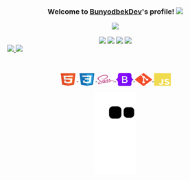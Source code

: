 <h3 align="center">
  Welcome to <b><a href="https://bunyodbek.netlify.app/">BunyodbekDev</a></b>'s profile!
  <img src="https://media.giphy.com/media/hvRJCLFzcasrR4ia7z/giphy.gif" width="28">
</h3>

<!-- Typing SVG by DenverCoder1 - https://github.com/DenverCoder1/readme-typing-svg -->
<p align="center">
  <a href="https://github.com/DenverCoder1/readme-typing-svg">
    <img src="https://readme-typing-svg.herokuapp.com/?lines=Front-End%20web%20developer;Full-Stack%20Web%20Developer;Freelancer&center=true&width=440&height=45&vCenter=true&size=22"></a>
</p>

<!-- Social icons section -->
  <div align="center"> 
  <a href="https://www.youtube.com/channel/UCTGPcrddiCmWzaGSWTtg83g" target="_blank"><img src="https://img.shields.io/badge/YouTube-FF0000?style=for-the-badge&logo=youtube&logoColor=white"></a>
  <a href="https://www.instagram.com/Bunyodbek_Ninja_Developer/" target="_blank"><img src="https://img.shields.io/badge/-Instagram-%23E4405F?style=for-the-badge&logo=instagram&logoColor=white"></a>
 	<a href="https://t.me/Ninja_Programmer" target="_blank"><img src="https://img.shields.io/badge/Telegram-2CA5E0?style=for-the-badge&logo=telegram&logoColor=white" target="_blank"></a>
 <a href="https://discord.com" target="_blank"><img src="https://img.shields.io/badge/Discord-7289DA?style=for-the-badge&logo=discord&logoColor=white" target="_blank"></a> 
  
<div align="center" style="display: flex;">
  <a href="https://github.com/developerbunyodbek">
  <img height="180em" src="https://github-readme-stats.vercel.app/api?username=developerbunyodbek&show_icons=false&theme=dracula&include_all_commits=true&count_private=true"/>
  <img height="180em" src="https://github-readme-stats.vercel.app/api/top-langs/?username=developerbunyodbek&layout=compact&langs_count=7&theme=dracula"/>
</div>
  
##
  
<div style="display: inline_block"><br>
  <img align="center" alt="Bunyodbek-HTML" height="30" width="40" src="https://raw.githubusercontent.com/devicons/devicon/master/icons/html5/html5-original.svg">
  <img align="center" alt="Bunyodbek-CSS" height="30" width="40" src="https://raw.githubusercontent.com/devicons/devicon/master/icons/css3/css3-original.svg">
  <img align="center" alt="Bunyodbek-SASS" height="30" width="40" src="https://raw.githubusercontent.com/devicons/devicon/master/icons/sass/sass-original.svg">
  <img align="center" alt="Bunyodbek-Bootstrap" height="30" width="40" src="https://raw.githubusercontent.com/devicons/devicon/master/icons/bootstrap/bootstrap-original.svg">
  <img align="center" alt="Bunyodbek-GIT" height="30" width="40" src="https://raw.githubusercontent.com/devicons/devicon/master/icons/git/git-original.svg">
  <img align="center" alt="Bunyodbek-JS" height="30" width="40" src="https://raw.githubusercontent.com/devicons/devicon/master/icons/javascript/javascript-plain.svg">
</div>
  
 
  ![Snake animation](https://github.com/rafaballerini/rafaballerini/blob/output/github-contribution-grid-snake.svg)
 
